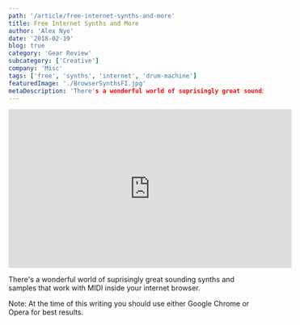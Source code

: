 ```yaml
---
path: '/article/free-internet-synths-and-more'
title: Free Internet Synths and More
author: 'Alex Nye'
date: '2018-02-19'
blog: true
category: 'Gear Review'
subcategory: ['Creative']
company: 'Misc'
tags: ['free', 'synths', 'internet', 'drum-machine']
featuredImage: './BrowserSynthsFI.jpg'
metaDescription: 'There's a wonderful world of suprisingly great sounding synths and samples that work with MIDI inside your internet browser. Here's a list of ones to checkout and listen to.'
---
```


<iframe width="560" height="315" src="https://www.youtube-nocookie.com/embed/ju-X4Amhm78?html5=1" frameborder="0" allow="autoplay; encrypted-media" allowfullscreen></iframe>

There's a wonderful world of suprisingly great sounding synths and samples that work with MIDI inside your internet browser.

Note: At the time of this writing you should use either Google Chrome or Opera for best results.
